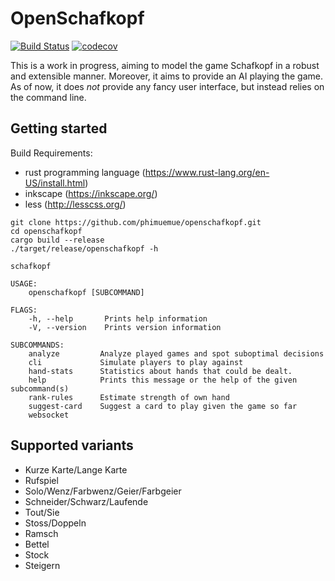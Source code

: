 # OpenSchafkopf

[![Build Status](https://travis-ci.com/phimuemue/openschafkopf.svg?token=p5VJrpqP4RgYm9XasCJN&branch=master)](https://travis-ci.com/phimuemue/openschafkopf)
[![codecov](https://codecov.io/gh/phimuemue/openschafkopf/branch/master/graph/badge.svg)](https://codecov.io/gh/phimuemue/openschafkopf)

This is a work in progress, aiming to model the game Schafkopf in a robust and extensible manner. Moreover, it aims to provide an AI playing the game. As of now, it does *not* provide any fancy user interface, but instead relies on the command line.

## Getting started

Build Requirements:
* rust programming language (https://www.rust-lang.org/en-US/install.html)
* inkscape (https://inkscape.org/)
* less (http://lesscss.org/)

```
git clone https://github.com/phimuemue/openschafkopf.git
cd openschafkopf
cargo build --release
./target/release/openschafkopf -h

schafkopf 

USAGE:
    openschafkopf [SUBCOMMAND]

FLAGS:
    -h, --help       Prints help information
    -V, --version    Prints version information

SUBCOMMANDS:
    analyze         Analyze played games and spot suboptimal decisions
    cli             Simulate players to play against
    hand-stats      Statistics about hands that could be dealt.
    help            Prints this message or the help of the given subcommand(s)
    rank-rules      Estimate strength of own hand
    suggest-card    Suggest a card to play given the game so far
    websocket       
```

## Supported variants

* Kurze Karte/Lange Karte
* Rufspiel
* Solo/Wenz/Farbwenz/Geier/Farbgeier
* Schneider/Schwarz/Laufende
* Tout/Sie
* Stoss/Doppeln
* Ramsch
* Bettel
* Stock
* Steigern
